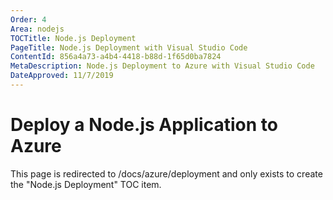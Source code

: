 ```yaml
---
Order: 4
Area: nodejs
TOCTitle: Node.js Deployment
PageTitle: Node.js Deployment with Visual Studio Code
ContentId: 856a4a73-a4b4-4418-b88d-1f65d0ba7824
MetaDescription: Node.js Deployment to Azure with Visual Studio Code
DateApproved: 11/7/2019
---
```

# Deploy a Node.js Application to Azure

This page is redirected to /docs/azure/deployment and only exists to create the "Node.js Deployment" TOC item.